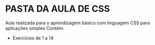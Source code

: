 # PASTA DA AULA DE CSS

Aula realizada para o aprendizagem básico com linguagem CSS para aplicações simples
Contém:
- Exercícios de 1 a 14
